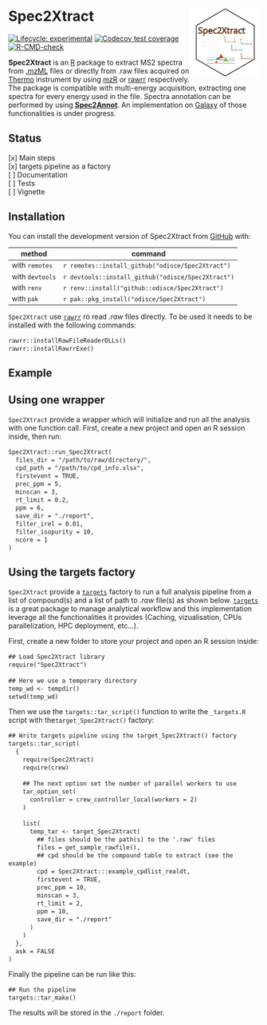 
# Spec2Xtract <img src="man/figures/logo.svg" align="right" height="139" alt="" />

<!-- badges: start -->
[![Lifecycle: experimental](https://img.shields.io/badge/lifecycle-experimental-orange.svg)](https://lifecycle.r-lib.org/articles/stages.html#experimental)
[![Codecov test coverage](https://codecov.io/gh/odisce/Spec2Xtract/branch/main/graph/badge.svg)](https://app.codecov.io/gh/odisce/Spec2Xtract?branch=main)
[![R-CMD-check](https://github.com/odisce/Spec2Xtract/actions/workflows/R-CMD-check.yaml/badge.svg)](https://github.com/odisce/Spec2Xtract/actions/workflows/R-CMD-check.yaml)
<!-- badges: end -->

**Spec2Xtract** is an [R](https://www.r-project.org/) package to extract MS2 spectra from 
[.mzML](https://en.wikipedia.org/wiki/Mass_spectrometry_data_format#mzML) files or directly from .raw files 
acquired on [Thermo](https://www.thermofisher.com) instrument by using [mzR](https://github.com/sneumann/mzR/) 
or [rawrr](https://github.com/fgcz/rawrr) respectively. The package is compatible with multi-energy acquisition, 
extracting one spectra for every energy used in the file. Spectra annotation can be performed by using 
[**Spec2Annot**](https://github.com/odisce/Spec2Annot). An implementation on 
[Galaxy](https://workflow4metabolomics.usegalaxy.fr/) of those functionalities is under progress.

## Status

  [x] Main steps  
  [x] targets pipeline as a factory  
  [ ] Documentation  
  [ ] Tests  
  [ ] Vignette  

## Installation

You can install the development version of Spec2Xtract from [GitHub](https://github.com/) with:

| method | command |
|--|--|
| with `remotes` | `r remotes::install_github("odisce/Spec2Xtract")` |
| with `devtools` | `r devtools::install_github("odisce/Spec2Xtract")` |
| with `renv` | `r renv::install("github::odisce/Spec2Xtract")` |
| with `pak` | `r pak::pkg_install("odisce/Spec2Xtract")` |

`Spec2Xtract` use [`rawrr`](https://github.com/fgcz/rawrr) ro read *.raw* files directly. To be used it needs to 
be installed with the following commands:

```{r}
rawrr::installRawFileReaderDLLs()
rawrr::installRawrrExe()
```


## Example

## Using one wrapper

`Spec2Xtract` provide a wrapper which will initialize and run all the analysis with one function call.
First, create a new project and open an R session inside, then run:  

```{r}
Spec2Xtract::run_Spec2Xtract(
  files_dir = "/path/to/raw/directory/",
  cpd_path = "/path/to/cpd_info.xlsx",
  firstevent = TRUE,
  prec_ppm = 5,
  minscan = 3,
  rt_limit = 0.2,
  ppm = 6,
  save_dir = "./report",
  filter_irel = 0.01,
  filter_isopurity = 10,
  ncore = 1
)
```


## Using the targets factory

`Spec2Xtract` provide a [`targets`](https://github.com/ropensci/targets) factory to run a full analysis pipeline
from a list of compound(s) and a list of path to *.raw* file(s) as shown below. [`targets`](https://github.com/ropensci/targets)
is a great package to manage analytical workflow and this implementation leverage all the functionalities it provides
(Caching, vizualisation, CPUs parallelization, HPC deployment, etc...).

First, create a new folder to store your project and open an R session inside: 

```{r}
## Load Spec2Xtract library
require("Spec2Xtract")

## Here we use a temporary directory
temp_wd <- tempdir()
setwd(temp_wd)
```

Then we use the `targets::tar_script()` function to write the `_targets.R` script with  the`target_Spec2Xtract()` factory:  

```{r}
## Write targets pipeline using the target_Spec2Xtract() factory
targets::tar_script(
  {
    require(Spec2Xtract)
    require(crew)

    ## The next option set the number of parallel workers to use
    tar_option_set(
      controller = crew_controller_local(workers = 2)
    )

    list(
      temp_tar <- target_Spec2Xtract(
        ## files should be the path(s) to the '.raw' files
        files = get_sample_rawfile(),
        ## cpd should be the compound table to extract (see the example)
        cpd = Spec2Xtract:::example_cpdlist_realdt,
        firstevent = TRUE,
        prec_ppm = 10,
        minscan = 3,
        rt_limit = 2,
        ppm = 10,
        save_dir = "./report"
      )
    )
  },
  ask = FALSE
)
```

Finally the pipeline can be run like this:  

```{r}
## Run the pipeline
targets::tar_make()
```

The results will be stored in the `./report` folder.

